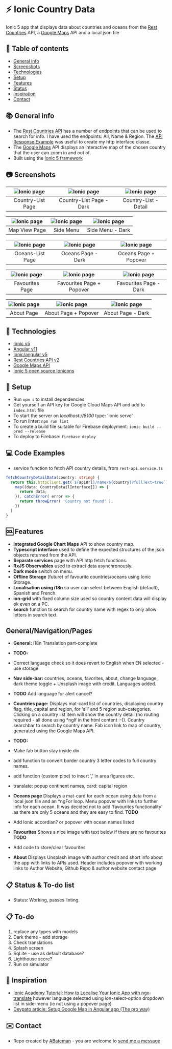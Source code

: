 # :zap: Ionic Country Data

Ionic 5 app that displays data about countries and oceans from the [Rest Countries](https://restcountries.eu/) API, a [Google Maps](https://cloud.google.com/maps-platform/maps/) API and a local json file

## :page_facing_up: Table of contents

* [General info](#general-info)
* [Screenshots](#screenshots)
* [Technologies](#technologies)
* [Setup](#setup)
* [Features](#features)
* [Status](#status)
* [Inspiration](#inspiration)
* [Contact](#contact)

## :books: General info

* The [Rest Countries API](https://restcountries.eu/) has a number of endpoints that can be used to search for info. I have used the endpoints: All, Name & Region. The [API Response Example](https://restcountries.eu/#api-endpoints-response-example) was useful to create my http interface classe.
* The [Google Maps](https://cloud.google.com/maps-platform/maps/) API displays an interactive map of the chosen country that the user can zoom in and out of.
* Built using the [Ionic 5 framework](https://ionicframework.com/docs)

## :camera: Screenshots

| ![Ionic page](./img/list1.png) | ![Ionic page](./img/list2.png) | ![Ionic page](./img/list3.png) |
|:---:|:---:|:---:|
| Country-List Page | Country-List Page - Dark | Country-List - Detail |

| ![Ionic page](./img/world1.png) | ![Ionic page](./img/world2.png) | ![Ionic page](./img/world3.png) |
|:---:|:---:|:---:|
| Map View Page | Side Menu | Side Menu - Dark |

| ![Ionic page](./img/oceans1.png) | ![Ionic page](./img/oceans2.png) | ![Ionic page](./img/oceans3.png) |
|:---:|:---:|:---:|
| Oceans-List Page | Oceans Page - Dark| Oceans Page + Popover |

| ![Ionic page](./img/favourites1.png) | ![Ionic page](./img/favourites2.png) | ![Ionic page](./img/favourites3.png) |
|:---:|:---:|:---:|
| Favourites Page | Favourites Page + Popover | Favourites Page - Dark |

| ![Ionic page](./img/about1.png) | ![Ionic page](./img/about2.png) | ![Ionic page](./img/about3.png) |
|:---:|:---:|:---:|
| About Page | About Page + Popover | About Page - Dark |

## :signal_strength: Technologies

* [Ionic v5](https://ionicframework.com/)
* [Angular v11](https://angular.io/)
* [Ionic/angular v5](https://www.npmjs.com/package/@ionic/angular)
* [Rest Countries API v2](https://restcountries.eu/)
* [Google Maps API](https://developers.google.com/chart/interactive/docs/gallery/map)
* [Ionic 5 open source Ionicons](https://ionicons.com/)

## :floppy_disk: Setup

* Run `npm i` to install dependencies
* Get yourself an API key for Google Cloud Maps API and add to `index.html` file
* To start the server on _localhost://8100_ type: 'ionic serve'
* To run linter: `npm run lint`
* To create a build file suitable for Firebase deployment: `ionic build --prod --release`
* To deploy to Firebase: `firebase deploy`

## :computer: Code Examples

* service function to fetch API country details, from `rest-api.service.ts`

```typescript
fetchCountryDetailData(country: string) {
  return this.httpClient.get(`${apiUrl}/name/${country}?fullText=true`).pipe(
    map((data: CountryDetailInterface[]) => {
      return data;
    }), catchError( error => {
      return throwError( 'Country not found' );
    })
  )
}
```

## :cool: Features

* **integrated Google Chart Maps** API to show country map.
* **Typescript interface** used to define the expected structures of the json objects returned from the API.
* **Separate services** page with API http fetch functions.
* **RxJS Observables** used to extract data asynchronously.
* **Dark mode** switch on menu.
* **Offline Storage**  (future) of favourite countries/oceans using Ionic Storage.
* **Localisation using i18n** so user can select between English (default), Spanish and French.
* **ion-grid** with fixed column size used so country content data will display ok even on a PC.
* **search** function to search for country name with regex to only allow letters in search text.

## General/Navigation/Pages

* **General:** i18n Translation part-complete
* **TODO:**
* Correct language check so it does revert to English when EN selected - use storage

* **Nav side-bar:** countries, oceans, favorites, about, change language, dark theme toggle + Unsplash image with credit. Languages added.
* **TODO** Add language for alert cancel?

* **Countries page:** Displays mat-card list of countries, displaying country flag, title, capital and region, for 'all' and 5 region sub-categories. Clicking on a country list item will show the country detail (no routing required - all done using *ngIf in the html content :-)). Country searchbar to search by country name. Fab icon link to map of country, generated using the Google Maps API.
* **TODO:**
* Make fab button stay inside div
* add function to convert border country 3 letter codes to full country names.
* add function (custom pipe) to insert ',' in area figures etc.
* translate: popup continent names, card: capital region

* **Oceans page** Displays a mat-card for each ocean using data from a local json file and an *ngFor loop. Menu popover with links to further info for each ocean. It was decided not to add 'favourites functionality' as there are only 5 oceans and they are easy to find.
**TODO**
* Add Ionic accordian? or popover with ocean names listed

* **Favourites** Shows a nice image with text below if there are no favourites
**TODO**
* Add code to store/clear favourites

* **About** Displays Unsplash image with author credit and short info about the app with links to APIs used. Header includes popover with working links to Author Website, Github Repo & author website contact page

## :clipboard: Status & To-do list

* Status: Working, passes linting.

## :clipboard: To-do

1. replace any types with models
2. Dark theme - add storage
3. Check translations
4. Splash screen
5. SqLite - use as default database?
6. Lighthouse score?
7. Run on simulator

## :clap: Inspiration

* [Ionic Academy Tutorial: How to Localise Your Ionic App with ngx-translate](https://ionicacademy.com/localise-ionic-ngx-translate/) however language selected using ion-select-option dropdown list in side-menu (ie not using a popover page)
* [Devpato article: Setup Google Map in Angular app (The pro way)](https://dev.to/devpato/setup-google-map-in-angular-app-the-pro-way-3m9p)

## :envelope: Contact

* Repo created by [ABateman](https://www.andrewbateman.org) - you are welcome to [send me a message](https://andrewbateman.org/contact)
